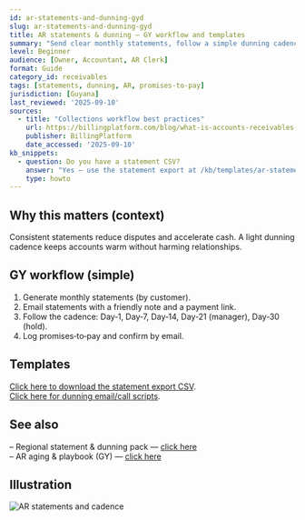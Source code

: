 ```yaml
---
id: ar-statements-and-dunning-gyd
slug: ar-statements-and-dunning-gyd
title: AR statements & dunning — GY workflow and templates
summary: "Send clear monthly statements, follow a simple dunning cadence, and reconcile promises-to-pay — with GY examples and CSV templates."
level: Beginner
audience: [Owner, Accountant, AR Clerk]
format: Guide
category_id: receivables
tags: [statements, dunning, AR, promises-to-pay]
jurisdiction: [Guyana]
last_reviewed: '2025-09-10'
sources:
  - title: "Collections workflow best practices"
    url: https://billingplatform.com/blog/what-is-accounts-receivables-aging
    publisher: BillingPlatform
    date_accessed: '2025-09-10'
kb_snippets:
  - question: Do you have a statement CSV?
    answer: "Yes — use the statement export at /kb/templates/ar-statement-export.csv and the dunning text pack at /kb/templates/ar-dunning-templates.txt."
    type: howto
---
```


## Why this matters (context)
Consistent statements reduce disputes and accelerate cash. A light dunning cadence keeps accounts warm without harming relationships.

## GY workflow (simple)
1) Generate monthly statements (by customer).  
2) Email statements with a friendly note and a payment link.  
3) Follow the cadence: Day‑1, Day‑7, Day‑14, Day‑21 (manager), Day‑30 (hold).  
4) Log promises‑to‑pay and confirm by email.

## Templates
[Click here to download the statement export CSV](/kb/templates/ar-statement-export.csv).  
[Click here for dunning email/call scripts](/kb/templates/ar-dunning-templates.txt).

## See also
– Regional statement & dunning pack — [click here](/kb/ar-statements-templates-caribbean)  
– AR aging & playbook (GY) — [click here](/kb/ar-aging-collections-workflow-guyana)

## Illustration
![AR statements and cadence](/kb/illustrations/ar-aging-workflow.svg)

